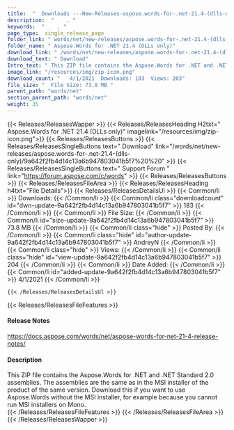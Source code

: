 ```yaml
---
title:  "  Downloads ---New-Releases-aspose.words-for-.net-21.4-(dlls-only) . " 
description:  "    . " 
keywords:  "    . " 
page_type:  single_release_page
folder_link: " words/net/new-releases/aspose.words-for-.net-21.4-(dlls-only)/"
folder_name: " Aspose.Words for .NET 21.4 (DLLs only)"
download_link: " /words/net/new-releases/aspose.words-for-.net-21.4-(dlls-only)/9a642f2fb4d14c13a6b947803041b5f7"
download_text: " Download"
Intro_text: " This ZIP file contains the Aspose.Words for .NET and .NET Standard 2.0 assemblie..."
image_link: "/resources/img/zip-icon.png"
download_count: "   4/1/2021  Downloads: 183  Views: 203"
file_size: "  File Size: 73.8 MB "
parent_path: "words/net"
section_parent_path: "words/net"
weight: 35 
---
```


{{< Releases/ReleasesWapper >}}
  {{< Releases/ReleasesHeading H2txt=" Aspose.Words for .NET 21.4 (DLLs only)" imagelink="/resources/img/zip-icon.png">}}
  {{< Releases/ReleasesButtons >}}
    {{< Releases/ReleasesSingleButtons text=" Download" link="/words/net/new-releases/aspose.words-for-.net-21.4-(dlls-only)/9a642f2fb4d14c13a6b947803041b5f7%20%20" >}}
    {{< Releases/ReleasesSingleButtons text=" Support Forum " link="https://forum.aspose.com/c/words" >}}
  {{< Releases/ReleasesButtons >}}
  {{< Releases/ReleasesFileArea >}}
    {{< Releases/ReleasesHeading h4txt="File Details">}}
    {{< Releases/ReleasesDetailsUl >}}
            {{< Common/li  >}} Downloads: {{< /Common/li >}} 
      {{< Common/li class="downloadcount" id="dwn-update-9a642f2fb4d14c13a6b947803041b5f7" >}} 183 {{< /Common/li >}} 
      {{< Common/li  >}} File Size: {{< /Common/li >}} 
      {{< Common/li id="size-update-9a642f2fb4d14c13a6b947803041b5f7" >}} 73.8 MB {{< /Common/li >}} 
      {{< Common/li  class="hide" >}} Posted By: {{< /Common/li >}} 
      {{< Common/li class="hide" id="author-update-9a642f2fb4d14c13a6b947803041b5f7" >}} AndreyN {{< /Common/li >}} 
      {{< Common/li class="hide"  >}} Views: {{< /Common/li >}} 
      {{< Common/li class="hide" id="view-update-9a642f2fb4d14c13a6b947803041b5f7" >}} 204 {{< /Common/li >}} 
      {{< Common/li  >}} Date Added: {{< /Common/li >}} 
      {{< Common/li id="added-update-9a642f2fb4d14c13a6b947803041b5f7" >}} 4/1/2021 {{< /Common/li >}} 

    {{< /Releases/ReleasesDetailsUl >}}

  {{< Releases/ReleasesFileFeatures >}}
      <h4>Release Notes</h4><div><a href="https://docs.aspose.com/words/net/aspose-words-for-net-21-4-release-notes/">https://docs.aspose.com/words/net/aspose-words-for-net-21-4-release-notes/</a></div><h4>Description</h4><div class="HTMLDescription">This ZIP file contains the Aspose.Words for .NET and .NET Standard 2.0 assemblies. The assemblies are the same as in the MSI installer of the product of the same version.  Download this if you want to use Aspose.Words without the MSI installer, for example because you cannot run MSI installers on Mono.</div>
  {{< /Releases/ReleasesFileFeatures >}}
 {{< /Releases/ReleasesFileArea >}}
{{< /Releases/ReleasesWapper >}}


